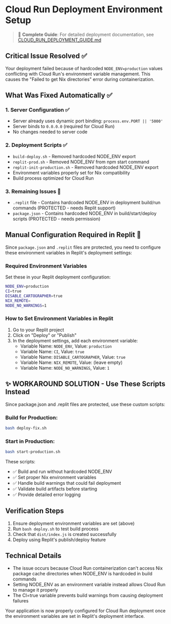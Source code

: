 # Cloud Run Deployment Environment Setup

> 📖 **Complete Guide**: For detailed deployment documentation, see [CLOUD_RUN_DEPLOYMENT_GUIDE.md](./CLOUD_RUN_DEPLOYMENT_GUIDE.md)

## Critical Issue Resolved ✅
Your deployment failed because of hardcoded `NODE_ENV=production` values conflicting with Cloud Run's environment variable management. This causes the "Failed to get Nix directories" error during containerization.

## What Was Fixed Automatically ✅

### 1. Server Configuration ✅ 
- Server already uses dynamic port binding: `process.env.PORT || '5000'`
- Server binds to `0.0.0.0` (required for Cloud Run)
- No changes needed to server code

### 2. Deployment Scripts ✅
- `build-deploy.sh` - Removed hardcoded NODE_ENV export
- `replit-prod.sh` - Removed NODE_ENV from npm start command  
- `replit-init-production.sh` - Removed hardcoded NODE_ENV export
- Environment variables properly set for Nix compatibility
- Build process optimized for Cloud Run

### 3. Remaining Issues 🔧
- `.replit` file - Contains hardcoded NODE_ENV in deployment build/run commands (PROTECTED - needs Replit support)
- `package.json` - Contains hardcoded NODE_ENV in build/start/deploy scripts (PROTECTED - needs permission)

## Manual Configuration Required in Replit 🔧

Since `package.json` and `.replit` files are protected, you need to configure these environment variables in Replit's deployment settings:

### Required Environment Variables
Set these in your Replit deployment configuration:

```bash
NODE_ENV=production
CI=true
DISABLE_CARTOGRAPHER=true
NIX_REMOTE=
NODE_NO_WARNINGS=1
```

### How to Set Environment Variables in Replit
1. Go to your Replit project
2. Click on "Deploy" or "Publish" 
3. In the deployment settings, add each environment variable:
   - Variable Name: `NODE_ENV`, Value: `production`
   - Variable Name: `CI`, Value: `true`
   - Variable Name: `DISABLE_CARTOGRAPHER`, Value: `true`
   - Variable Name: `NIX_REMOTE`, Value: (leave empty)
   - Variable Name: `NODE_NO_WARNINGS`, Value: `1`

## ✨ WORKAROUND SOLUTION - Use These Scripts Instead

Since package.json and .replit files are protected, use these custom scripts:

### Build for Production:
```bash
bash deploy-fix.sh
```

### Start in Production:
```bash
bash start-production.sh
```

These scripts:
- ✅ Build and run without hardcoded NODE_ENV
- ✅ Set proper Nix environment variables  
- ✅ Handle build warnings that could fail deployment
- ✅ Validate build artifacts before starting
- ✅ Provide detailed error logging

## Verification Steps
1. Ensure deployment environment variables are set (above)
2. Run `bash deploy.sh` to test build process
3. Check that `dist/index.js` is created successfully
4. Deploy using Replit's publish/deploy feature

## Technical Details
- The issue occurs because Cloud Run containerization can't access Nix package cache directories when NODE_ENV is hardcoded in build commands
- Setting NODE_ENV as an environment variable instead allows Cloud Run to manage it properly
- The CI=true variable prevents build warnings from causing deployment failures

Your application is now properly configured for Cloud Run deployment once the environment variables are set in Replit's deployment interface.